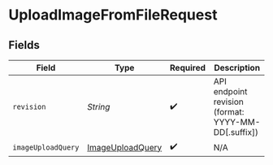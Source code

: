 # UploadImageFromFileRequest


## Fields

| Field                                                           | Type                                                            | Required                                                        | Description                                                     |
| --------------------------------------------------------------- | --------------------------------------------------------------- | --------------------------------------------------------------- | --------------------------------------------------------------- |
| `revision`                                                      | *String*                                                        | :heavy_check_mark:                                              | API endpoint revision (format: YYYY-MM-DD[.suffix])             |
| `imageUploadQuery`                                              | [ImageUploadQuery](../../models/components/ImageUploadQuery.md) | :heavy_check_mark:                                              | N/A                                                             |
